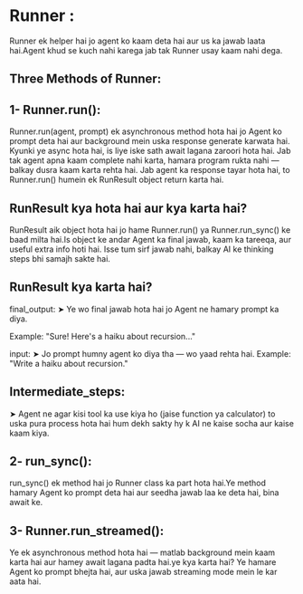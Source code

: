 # Runner :

Runner ek helper hai jo agent ko kaam deta hai aur us ka jawab laata hai.Agent khud se kuch nahi karega jab tak Runner usay kaam nahi dega.

## Three Methods of Runner:

## 1- Runner.run():
Runner.run(agent, prompt) ek asynchronous method hota hai jo Agent ko prompt deta hai aur background mein uska response generate
karwata hai. Kyunki ye async hota hai, is liye iske sath await lagana zaroori hota hai. Jab tak agent apna kaam complete nahi karta, 
hamara program rukta nahi — balkay dusra kaam karta rehta hai. Jab agent ka response tayar hota hai, to Runner.run() humein ek RunResult 
object return karta hai. 


## RunResult kya hota hai aur kya karta hai?

RunResult aik object hota hai jo hame Runner.run() ya Runner.run_sync() ke baad milta hai.Is object ke andar Agent ka final 
jawab, kaam ka tareeqa, aur useful extra info hoti hai. Isse tum sirf jawab nahi, balkay AI ke thinking steps bhi samajh sakte hai.

## RunResult kya karta hai?

final_output:
 ➤ Ye wo final jawab hota hai jo Agent ne hamary prompt ka diya.
 
 Example: "Sure! Here's a haiku about recursion..."


input:
 ➤ Jo prompt humny agent ko diya tha — wo yaad rehta hai.
 Example: "Write a haiku about recursion."


## Intermediate_steps:

 ➤ Agent ne agar kisi tool ka use kiya ho (jaise function ya calculator) to uska pura process hota hai hum dekh sakty hy k AI ne kaise socha aur kaise kaam kiya.

## 2- run_sync():

run_sync() ek method hai jo Runner class ka part hota hai.Ye method hamary Agent ko prompt deta hai aur seedha jawab laa ke deta hai, bina await ke.


## 3- Runner.run_streamed():

Ye ek asynchronous method hota hai — matlab background mein kaam karta hai aur hamey await lagana padta hai.ye kya karta hai? Ye 
hamare Agent ko prompt bhejta hai, aur uska jawab streaming mode mein le kar aata hai.
